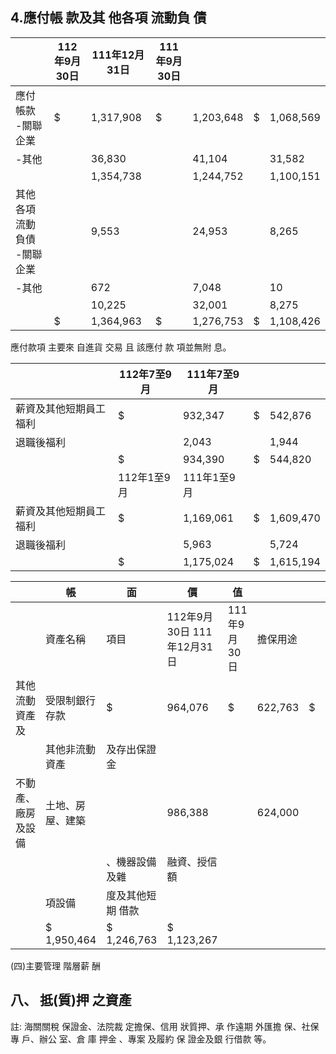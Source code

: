 
## 4.應付帳 款及其 他各項 流動負 債

|                            | 112年9月30日   | 111年12月31日   | 111年9月30日   |           |    |           |
|----------------------------|----------------|-----------------|----------------|-----------|----|-----------|
| 應付帳款 -關聯企業         | $              | 1,317,908       | $              | 1,203,648 | $  | 1,068,569 |
| -其他                      |                | 36,830          |                | 41,104    |    | 31,582    |
|                            |                | 1,354,738       |                | 1,244,752 |    | 1,100,151 |
| 其他各項流動負債 -關聯企業 |                | 9,553           |                | 24,953    |    | 8,265     |
| -其他                      |                | 672             |                | 7,048     |    | 10        |
|                            |                | 10,225          |                | 32,001    |    | 8,275     |
|                            | $              | 1,364,963       | $              | 1,276,753 | $  | 1,108,426 |

應付款項 主要來 自進貨 交易 且 該應付 款 項並無附 息。

|                        | 112年7至9月   | 111年7至9月   |    |           |
|------------------------|---------------|---------------|----|-----------|
| 薪資及其他短期員工福利 | $             | 932,347       | $  | 542,876   |
| 退職後福利             |               | 2,043         |    | 1,944     |
|                        | $             | 934,390       | $  | 544,820   |
|                        | 112年1至9月   | 111年1至9月   |    |           |
| 薪資及其他短期員工福利 | $             | 1,169,061     | $  | 1,609,470 |
| 退職後福利             |               | 5,963         |    | 5,724     |
|                        | $             | 1,175,024     | $  | 1,615,194 |

|                    | 帳               | 面                | 價                         | 值           |          |    |         |            |
|--------------------|------------------|-------------------|----------------------------|--------------|----------|----|---------|------------|
|                    | 資產名稱         | 項目              | 112年9月30日 111年12月31日 | 111年9月30日 | 擔保用途 |    |         |            |
| 其他流動資產及     | 受限制銀行存款   | $                 | 964,076                    | $            | 622,763  | $  | 633,446 | 註         |
|                    | 其他非流動資產   | 及存出保證金      |                            |              |          |    |         |            |
| 不動產、廠房及設備 | 土地、房屋、建築 |                   | 986,388                    |              | 624,000  |    | 489,821 | 銀行借款、 |
|                    |                  | 、機器設備及雜    | 融資、授信額               |              |          |    |         |            |
|                    | 項設備           | 度及其他短期 借款 |                            |              |          |    |         |            |
|                    | $ 1,950,464      | $ 1,246,763       | $ 1,123,267                |              |          |    |         |            |

(四)主要管理 階層薪 酬

## 八、 抵(質)押 之資產

註: 海關關稅 保證金、法院裁 定擔保、信用 狀質押、承 作遠期 外匯擔 保、社保 專 戶、辦公 室、倉 庫 押金 、專案 及履約 保 證金及銀 行借款 等。